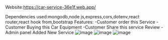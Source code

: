 Website:https://car-service-36e1f.web.app/

Dependencies used:mongodb,node js,express,cors,dotenv,react router,react hook from,bootstrap
Features:
-Customer order this Service
-Customer Buying this Car Equipment
-Customer Share this service Review
-Admin panel Added New Service
![image](https://user-images.githubusercontent.com/36205825/116651438-05fb8600-a9a5-11eb-998b-0af8677dbdc1.png)
![image](https://user-images.githubusercontent.com/36205825/116651490-262b4500-a9a5-11eb-8d3d-285f90e49ee9.png)
![image](https://user-images.githubusercontent.com/36205825/116651522-32170700-a9a5-11eb-85d4-7c526f50cbec.png)

